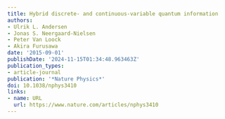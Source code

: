 ```yaml
---
title: Hybrid discrete- and continuous-variable quantum information
authors:
- Ulrik L. Andersen
- Jonas S. Neergaard-Nielsen
- Peter Van Loock
- Akira Furusawa
date: '2015-09-01'
publishDate: '2024-11-15T01:34:48.963463Z'
publication_types:
- article-journal
publication: '*Nature Physics*'
doi: 10.1038/nphys3410
links:
- name: URL
  url: https://www.nature.com/articles/nphys3410
---
```


